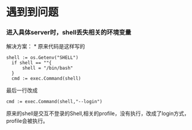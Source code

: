 # 遇到到问题

### 进入具体server时，shell丢失相关的环境变量
解决方案：
    * 原来代码是这样写的 
  ```
  shell := os.Getenv("SHELL")
	if shell == ""{
		shell = "/bin/bash"
	}
	cmd := exec.Command(shell)
  ```
  最后一行改成
  
  ```
  cmd := exec.Command(shell,"--login")
  ```

  原来的shell是交互不登录的Shell,相关的profile，没有执行，改成了login方式，profile会被执行。 
